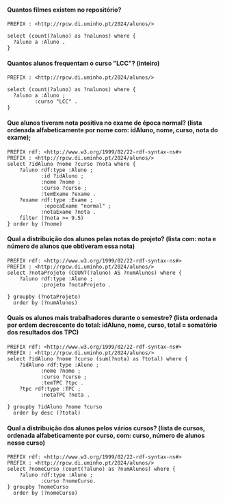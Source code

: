 #### Quantos filmes existem no repositório?

```
PREFIX : <http://rpcw.di.uminho.pt/2024/alunos/>

select (count(?aluno) as ?nalunos) where {
  ?aluno a :Aluno .
}
```

#### Quantos alunos frequentam o curso "LCC"? (inteiro)

```
PREFIX : <http://rpcw.di.uminho.pt/2024/alunos/>

select (count(?aluno) as ?nalunos) where {
  ?aluno a :Aluno ;
         :curso "LCC" .
}
```

#### Que alunos tiveram nota positiva no exame de época normal? (lista ordenada alfabeticamente por nome com: idAluno, nome, curso, nota do exame);

```
PREFIX rdf: <http://www.w3.org/1999/02/22-rdf-syntax-ns#>
PREFIX : <http://rpcw.di.uminho.pt/2024/alunos/>
select ?idAluno ?nome ?curso ?nota where { 
    ?aluno rdf:type :Aluno ;
           :id ?idAluno ;
           :nome ?nome ;
           :curso ?curso ;
           :temExame ?exame .
    ?exame rdf:type :Exame ;
            :epocaExame "normal" ;
           :notaExame ?nota .
    filter (?nota >= 9.5)
} order by (?nome)

```

#### Qual a distribuição dos alunos pelas notas do projeto? (lista com: nota e número de alunos que obtiveram essa nota)

```
PREFIX rdf: <http://www.w3.org/1999/02/22-rdf-syntax-ns#>
PREFIX : <http://rpcw.di.uminho.pt/2024/alunos/>
select ?notaProjeto (COUNT(?aluno) AS ?numAlunos) where { 
    ?aluno rdf:type :Aluno ;
           :projeto ?notaProjeto .

} groupby (?notaProjeto)
  order by (?numAlunos)
```

#### Quais os alunos mais trabalhadores durante o semestre? (lista ordenada por ordem decrescente do total: idAluno, nome, curso, total = somatório dos resultados dos TPC)

```
PREFIX rdf: <http://www.w3.org/1999/02/22-rdf-syntax-ns#>
PREFIX : <http://rpcw.di.uminho.pt/2024/alunos/>
select ?idAluno ?nome ?curso (sum(?nota) as ?total) where { 
    ?idAluno rdf:type :Aluno ;
		   :nome ?nome ;
           :curso ?curso ;
           :temTPC ?tpc .
    ?tpc rdf:type :TPC ;
		   :notaTPC ?nota .
		 
} groupby ?idAluno ?nome ?curso
  order by desc (?total)
```


#### Qual a distribuição dos alunos pelos vários cursos? (lista de cursos, ordenada alfabeticamente por curso, com: curso, número de alunos nesse curso)

```
PREFIX rdf: <http://www.w3.org/1999/02/22-rdf-syntax-ns#>
PREFIX : <http://rpcw.di.uminho.pt/2024/alunos/>
select ?nomeCurso (count(?aluno) as ?numAlunos) where { 
    ?aluno rdf:type :Aluno ;
           :curso ?nomeCurso.
} groupby ?nomeCurso
  order by (?nomeCurso)
```